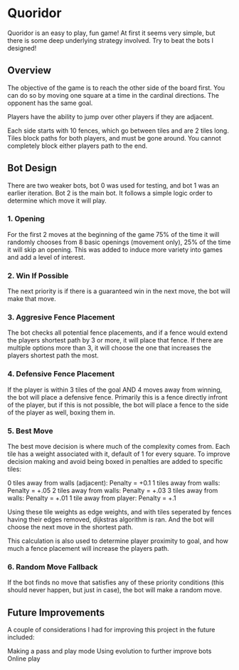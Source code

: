 # Quoridor

Quoridor is an easy to play, fun game! At first it seems very simple, but there is some deep underlying strategy involved. Try to beat the bots I designed!

## Overview

The objective of the game is to reach the other side of the board first. You can do so by moving one square at a time in the cardinal directions. The opponent has the same goal. 


Players have the ability to jump over other players if they are adjacent.


Each side starts with 10 fences, which go between tiles and are 2 tiles long. Tiles block paths for both players, and must be gone around. You cannot completely block either players path to the end. 


## Bot Design

There are two weaker bots, bot 0 was used for testing, and bot 1 was an earlier iteration. Bot 2 is the main bot. It follows a simple logic order to determine which move it will play. 

### 1. Opening
For the first 2 moves at the beginning of the game 75% of the time it will randomly chooses from 8 basic openings (movement only), 25% of the time it will skip an opening. This was added to induce more variety into games and add a level of interest. 

### 2. Win If Possible
The next priority is if there is a guaranteed win in the next move, the bot will make that move.

### 3. Aggresive Fence Placement
The bot checks all potential fence placements, and if a fence would extend the players shortest path by 3 or more, it will place that fence. If there are multiple options more than 3, it will choose the one that increases the players shortest path the most.

### 4. Defensive Fence Placement
If the player is within 3 tiles of the goal AND 4 moves away from winning, the bot will place a defensive fence. Primarily this is a fence directly infront of the player, but if this is not possible, the bot will place a fence to the side of the player as well, boxing them in.

### 5. Best Move
The best move decision is where much of the complexity comes from. Each tile has a weight associated with it, default of 1 for every square. To improve decision making and avoid being boxed in penalties are added to specific tiles:

0 tiles away from walls (adjacent): Penalty = +0.1
1 tiles away from walls: Penalty = +.05
2 tiles away from walls: Penalty = +.03
3 tiles away from walls: Penalty = +.01
1 tile away from player: Penalty = +.1

Using these tile weights as edge weights, and with tiles seperated by fences having their edges removed, dijkstras algorithm is ran. And the bot will choose the next move in the shortest path.

This calculation is also used to determine player proximity to goal, and how much a fence placement will increase the players path. 

### 6. Random Move Fallback
If the bot finds no move that satisfies any of these priority conditions (this should never happen, but just in case), the bot will make a random move.


## Future Improvements

A couple of considerations I had for improving this project in the future included:

Making a pass and play mode
Using evolution to further improve bots
Online play